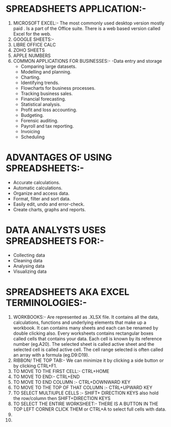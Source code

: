 # SPREADSHEETS APPLICATION:-
1. MICROSOFT EXCEL:- The most commonly used desktop version mostly paid . Is a part of the Office suite. There is a web based version called Excel for the web.
2. GOOGLE SHEETS:-
3. LIBRE OFFICE CALC
4. ZOHO SHEETS
5. APPLE NUMBERS
6. COMMON APPLICATIONS FOR BUSINESSES:-
   -Data entry and storage
   - Comparing large datasets.
   - Modelling and planning.
   - Charting.
   - Identifying trends.
   - Flowcharts for business processes.
   - Tracking business sales.
   - Financial forecasting.
   - Statistical analysis.
   - Profit and loss accounting.
   - Budgeting.
   - Forensic auditing.
   - Payroll and tax reporting.
   - Invoicing
   - Scheduling

# ADVANTAGES OF USING SPREADSHEETS:-
- Accurate calculations.
- Automatic calculations.
- Organize and access data.
- Format, filter and sort data.
- Easily edit, undo and error-check.
- Create charts, graphs and reports.

# DATA ANALYSTS USES SPREADSHEETS FOR:-
- Collecting data
- Cleaning data
- Analysing data
- Visualizing data

# SPREADSHEETS AKA EXCEL TERMINOLOGIES:-
1. WORKBOOKS:- Are represented as .XLSX file. It contains all the data, calculations, functions and underlying elements that make up a workbook.
It can contains many sheets and each can be renamed by double clicking also. Every worksheets contains rectangular boxes called cells that contains your data.
Each cell is known by its reference number (eg.A20). The selected sheet is called active sheet and the selected cell is called active cell.
The cell range selected is often called an array with a formula (eg.D9:D19).
2. RIBBON/ THE TOP TAB:- We can minimize it by clicking a side button or by clicking CTRL+F1.
3. TO MOVE TO THE FIRST CELL:- CTRL+HOME  
4. TO MOVE TO END:- CTRL+END
5. TO MOVE TO END COLUMN :- CTRL+DOWNWARD KEY
6. TO MOVE TO THE TOP OF THAT COLUMN :- CTRL+UPWARD KEY
7. TO SELECT MULTIUPLE CELLS :- SHIFT+ DIRECTION KEYS also hold the row/column then SHIFT+DIRECTION KEYS
8. TO SELECT THE ENTIRE WORKSHEET:- THERE IS A BUTTON IN THE TOP LEFT CORNER CLICK THEM or CTRL+A to select full cells with data.
9. 
10. 
